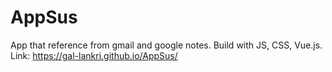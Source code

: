 # AppSus
App that reference from gmail and google notes.
Build with JS, CSS, Vue.js.
Link: https://gal-lankri.github.io/AppSus/


